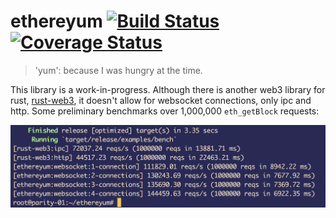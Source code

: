 # ethereyum [![Build Status](https://travis-ci.org/etherswap/ethereyum.svg?branch=master)](https://travis-ci.org/etherswap/ethereyum) [![Coverage Status](https://coveralls.io/repos/github/etherswap/ethereyum/badge.svg?branch=master)](https://coveralls.io/github/etherswap/ethereyum?branch=master)
> 'yum': because I was hungry at the time.

This library is a work-in-progress.  Although there is another web3 library for rust, [rust-web3](https://github.com/tomusdrw/rust-web3),
it doesn't allow for websocket connections, only ipc and http.  Some preliminary benchmarks over 1,000,000 `eth_getBlock` requests:

![ethereyum-benchmark](/static/ethereyum-benchmark.png)
